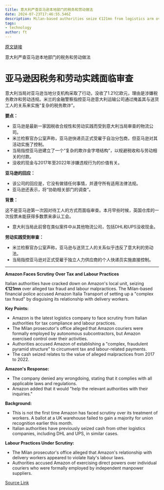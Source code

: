 ```yaml
---
title: 意大利严查亚马逊本地部门的税务和劳动做法
date: 2024-07-23T17:46:55.546Z
description: Milan-based authorities seize €121mn from logistics arm over contributions and its relationship with delivery workers
tags: 
- technology
author: ft
---
```


[原文链接](https://ft.com/content/cddbf159-5daa-474f-bdad-742e4b537e95)

意大利严查亚马逊本地部门的税务和劳动做法

# 亚马逊因税务和劳动实践面临审查

意大利当局对亚马逊当地分支机构采取了行动，没收了1.21亿欧元，理由是涉嫌税务欺诈和劳动违规。米兰的金融警察指控亚马逊意大利运输公司通过掩盖其与送货工人的关系来实施“复杂的税务欺诈”。

**要点：**

- 亚马逊是最新一家因税收合规性和劳动实践而受到意大利当局审查的物流公司。
- 米兰检察官办公室声称，亚马逊快递员正式受雇于自治分包商，但亚马逊对其活动实施了控制。
- 当局指控亚马逊建立了一个“复杂的欺诈金字塔结构”，以规避税收和与劳动相关的付款。
- 没收的现金与2017年至2022年涉嫌违规行为的价值有关。

**亚马逊的回应：**

- 该公司的回应是，它没有做错任何事情，并遵守所有适用法律法规。
- 亚马逊还表示，将“协助相关部门的调查”。

**背景：**

这不是亚马逊第一次因对待工人的方式而面临审查。本月早些时候，英国仓库的一次投票未能获得多数票来承认工会。
- 意大利当局此前曾在类似案件中从其他物流公司，包括DHL和UPS没收现金。

**劳动实践受到审查：**

- 米兰检察官办公室声称，亚马逊与送货工人的关系似乎违反了意大利的劳动法。
- 当局指控亚马逊对正式受雇于独立人力供应商的个人快递员实施直接控制。

---

**Amazon Faces Scrutiny Over Tax and Labour Practices**

Italian authorities have cracked down on Amazon's local unit, seizing **€121mn** over alleged tax fraud and labour malpractices. The Milan-based financial police accused Amazon Italia Transport of setting up a "complex tax fraud" by disguising its relationship with delivery workers.

**Key Points:**

* Amazon is the latest logistics company to face scrutiny from Italian authorities for tax compliance and labour practices.
* The Milan prosecutor's office alleged that Amazon couriers were formally employed by autonomous subcontractors, but Amazon exercised control over their activities.
* Authorities accused Amazon of establishing a "complex, fraudulent pyramid structure" to circumvent tax and labour-related payments.
* The cash seized relates to the value of alleged malpractices from 2017 to 2022.

**Amazon's Response:**

* The company denied any wrongdoing, stating that it complies with all applicable laws and regulations.
* Amazon added that it would "help the relevant authorities with their inquiries."

**Background:**

* This is not the first time Amazon has faced scrutiny over its treatment of workers. A ballot at a UK warehouse failed to gain a majority for union recognition earlier this month.
* Italian authorities have previously seized cash from other logistics companies, including DHL and UPS, in similar cases.

**Labour Practices Under Scrutiny:**

* The Milan prosecutor's office alleged that Amazon's relationship with delivery workers appeared to violate Italy's labour laws.
* Authorities accused Amazon of exercising direct powers over individual couriers who were formally employed by independent manpower suppliers.

[Source Link](https://ft.com/content/cddbf159-5daa-474f-bdad-742e4b537e95)

